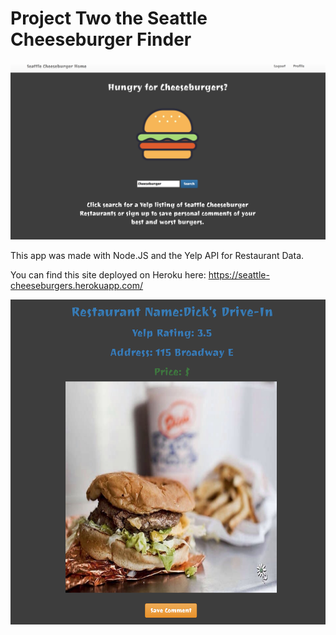 # Project Two the Seattle Cheeseburger Finder

![Alt text](/public/css/home.png?raw=true "Home Page")

This app was made with Node.JS and the Yelp API for Restaurant Data. 

You can find this site deployed on Heroku here: https://seattle-cheeseburgers.herokuapp.com/

![Alt text](/public/css/dicks.png?raw=true "Dick's")
